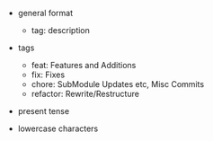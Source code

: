 - general format
  - tag: description

- tags
  - feat: Features and Additions
  - fix:  Fixes
  - chore: SubModule Updates etc, Misc Commits
  - refactor: Rewrite/Restructure

- present tense
- lowercase characters
